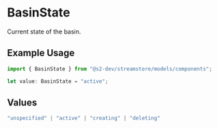 # BasinState

Current state of the basin.

## Example Usage

```typescript
import { BasinState } from "@s2-dev/streamstore/models/components";

let value: BasinState = "active";
```

## Values

```typescript
"unspecified" | "active" | "creating" | "deleting"
```